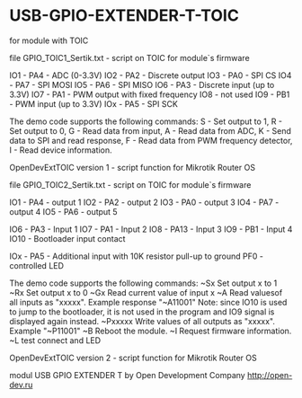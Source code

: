 # USB-GPIO-EXTENDER-T-TOIC

for module with TOIC

file GPIO_TOIC1_Sertik.txt - script on TOIC for module`s firmware

IO1 - PA4 - ADC (0-3.3V)
IO2 - PA2 - Discrete output
IO3 - PA0 - SPI CS
IO4 - PA7 - SPI MOSI
IO5 - PA6 - SPI MISO
IO6 - PA3 - Discrete input (up to 3.3V)
IO7 - PA1 - PWM output with fixed frequency
IO8 - not used
IO9 - PB1 - PWM input (up to 3.3V)
IOx - PA5 - SPI SCK

The demo code supports the following commands:
S - Set output to 1,
R - Set output to 0,
G - Read data from input,
A - Read data from ADC,
K - Send data to SPI and read response,
F - Read data from PWM frequency detector,
I - Read device information.

OpenDevExtTOIC version 1 - script function for Mikrotik Router OS



file GPIO_TOIC2_Sertik.txt - script on TOIC for module`s firmware

IO1 - PA4 - output 1
IO2 - PA2 - output 2
IO3 - PA0 - output 3
IO4 - PA7 - output 4
IO5 - PA6 - output 5

IO6 - PA3 - Input 1
IO7 - PA1 - Input 2
IO8 - PA13 - Input 3
IO9 - PB1 - Input 4
IO10 - Bootloader input contact

IOx - PA5 - Additional input with 10K resistor pull-up to ground
PF0 - controlled LED

The demo code supports the following commands:
~Sx Set output x to 1
~Rx Set output x to 0
~Gx Read current value of input x
~A Read values ​​of all inputs as "xxxxx". Example response "~A11001"
Note: since IO10 is used to jump to the bootloader, it is not used in the program and IO9 signal is displayed again instead.
~Pxxxxх Write values ​​of all outputs as "xxxxx". Example "~P11001"
~B Reboot the module.
~I Request firmware information.
~L test connect and LED


OpenDevExtTOIC version 2 - script function for Mikrotik Router OS


modul USB GPIO EXTENDER T by Open Development Company http://open-dev.ru
